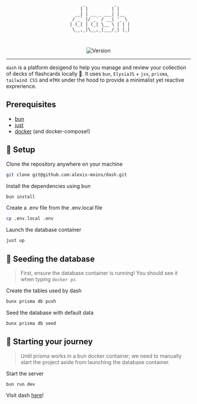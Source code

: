 <div align='center'>

```
      _           _     
     | |         | |    
   __| | __ _ ___| |__  
  / _` |/ _` / __| '_ \ 
 | (_| | (_| \__ \ | | |
  \__,_|\__,_|___/_| |_|
                        
                           
```

![Version](https://img.shields.io/badge/version-0.1.0-blue.svg)

</div>

---

`dash` is a platform desigend to help you manage and review your collection of decks of flashcards locally 🚀. It uses `bun`, `ElysiaJS` + `jsx`, `prisma`, `tailwind CSS` and `HTMX` under the hood to provide a minimalist yet reactive exprerience.

## Prerequisites

- [bun](https://bun.sh)
- [just](https://github.com/casey/just)
- [docker](https://www.docker.com) (and docker-compose!)

## 🧰 Setup

Clone the repository anywhere on your machine
```bash
git clone git@github.com:alexis-moins/dash.git
```

Install the dependencies using bun
```bash
bun install
```

Create a .env file from the .env.local file
```bash
cp .env.local .env
```

Launch the database container
```bash
just up
```

## 🌱 Seeding the database

> First, ensure the database container is running! You should see it when typing `docker ps`

Create the tables used by dash
```bash
bunx prisma db push
```

Seed the database with default data
```bash
bunx prisma db seed
```

## 🚦 Starting your journey

> Until prisma works in a bun docker container, we need to manually start the project aside from launching the database container.

Start the server
```bash
bun run dev
```

Visit dash [here](http://localhost:3030)!
